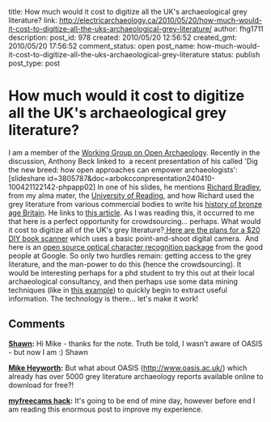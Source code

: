 title: How much would it cost to digitize all the UK's archaeological grey literature?
link: http://electricarchaeology.ca/2010/05/20/how-much-would-it-cost-to-digitize-all-the-uks-archaeological-grey-literature/
author: fhg1711
description: 
post_id: 978
created: 2010/05/20 12:56:52
created_gmt: 2010/05/20 17:56:52
comment_status: open
post_name: how-much-would-it-cost-to-digitize-all-the-uks-archaeological-grey-literature
status: publish
post_type: post

# How much would it cost to digitize all the UK's archaeological grey literature?

I am a member of the [Working Group on Open Archaeology](http://wiki.okfn.org/wg/archaeology). Recently in the discussion, Anthony Beck linked to  a recent presentation of his called 'Dig the new breed: how open approaches can empower archaeologists': [slideshare id=3805787&doc=arbokcconpresentation240410-100421122142-phpapp02] In one of his slides, he mentions [Richard Bradley](http://www.reading.ac.uk/archaeology/about/staff/r-j-bradley.aspx), from my alma mater, the [University of Reading](http://www.reading.ac.uk/), and how Richard used the grey literature from various commercial bodies to write his [history of bronze age Britain](http://www.cambridge.org/catalogue/catalogue.asp?isbn=9780521612708&amp;ss=fro). He links to [this article](http://www.nature.com/news/2010/100407/full/464826a.html). As I was reading this, it occurred to me that here is a perfect opportunity for crowdsourcing... perhaps. What would it cost to digitize all of the UK's grey literature?[ Here are the plans for a $20 DIY book scanner](http://blog.makezine.com/archive/2010/04/cheap_portable_book_scanner_instruc.html) which uses a basic point-and-shoot digital camera.  And here is an [open source optical character recognition package](http://code.google.com/p/ocropus/) from the good people at Google. So only two hurdles remain: getting access to the grey literature, and the man-power to do this (hence the crowdsourcing). It would be interesting perhaps for a phd student to try this out at their local archaeological consultancy, and then perhaps use some data mining techniques (like in [this example](http://historying.org/2010/04/01/topic-modeling-martha-ballards-diary/)) to quickly begin to extract useful information. The technology is there... let's make it work!

## Comments

**[Shawn](#3283 "2010-05-21 08:05:21"):** Hi Mike - thanks for the note. Truth be told, I wasn't aware of OASIS - but now I am :) Shawn

**[Mike Heyworth](#3281 "2010-05-20 16:53:47"):** But what about OASIS (http://www.oasis.ac.uk/) which already has over 5000 grey literature archaeology reports available online to download for free?!

**[myfreecams hack](#11037 "2013-11-12 16:44:59"):** It's going to be end of mine day, however before end I am reading this enormous post to improve my experience.

